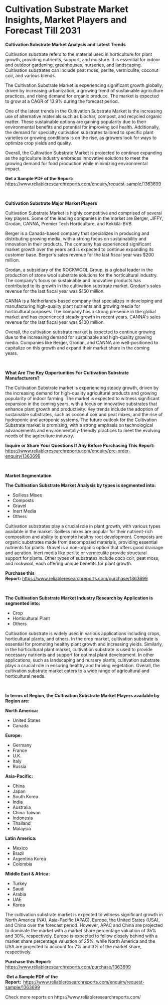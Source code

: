 <p><h1>Cultivation Substrate Market Insights, Market Players and Forecast Till 2031</h1></p><p><strong>Cultivation Substrate Market Analysis and Latest Trends</strong></p>
<p><p>Cultivation substrate refers to the material used in horticulture for plant growth, providing nutrients, support, and moisture. It is essential for indoor and outdoor gardening, greenhouses, nurseries, and landscaping. Cultivation substrates can include peat moss, perlite, vermiculite, coconut coir, and various blends.</p><p>The Cultivation Substrate Market is experiencing significant growth globally, driven by increasing urbanization, a growing trend of sustainable agriculture practices, and rising demand for organic produce. The market is expected to grow at a CAGR of 13.9% during the forecast period.</p><p>One of the latest trends in the Cultivation Substrate Market is the increasing use of alternative materials such as biochar, compost, and recycled organic matter. These sustainable options are gaining popularity due to their environmental benefits and potential for improving soil health. Additionally, the demand for specialty cultivation substrates tailored to specific plant varieties or growing conditions is on the rise, as growers look for ways to optimize crop yields and quality.</p><p>Overall, the Cultivation Substrate Market is projected to continue expanding as the agriculture industry embraces innovative solutions to meet the growing demand for food production while minimizing environmental impact.</p></p>
<p><strong>Get a Sample PDF of the Report:&nbsp;</strong> <a href="https://www.reliableresearchreports.com/enquiry/request-sample/1363699">https://www.reliableresearchreports.com/enquiry/request-sample/1363699</a></p>
<p>&nbsp;</p>
<p><strong>Cultivation Substrate Major Market Players</strong></p>
<p><p>Cultivation Substrate Market is highly competitive and comprised of several key players. Some of the leading companies in the market are Berger, JIFFY, Grodan, CANNA, Premier Tech Horticulture, and Kekkilä-BVB.</p><p>Berger is a Canada-based company that specializes in producing and distributing growing media, with a strong focus on sustainability and innovation in their products. The company has experienced significant market growth over the years and is expected to continue expanding its customer base. Berger's sales revenue for the last fiscal year was $200 million.</p><p>Grodan, a subsidiary of the ROCKWOOL Group, is a global leader in the production of stone wool substrate solutions for the horticultural industry. The company's focus on sustainable and innovative products has contributed to its growth in the cultivation substrate market. Grodan's sales revenue for the last fiscal year was $150 million.</p><p>CANNA is a Netherlands-based company that specializes in developing and manufacturing high-quality plant nutrients and growing media for horticultural purposes. The company has a strong presence in the global market and has experienced steady growth in recent years. CANNA's sales revenue for the last fiscal year was $100 million.</p><p>Overall, the cultivation substrate market is expected to continue growing due to the increasing demand for sustainable and high-quality growing media. Companies like Berger, Grodan, and CANNA are well-positioned to capitalize on this growth and expand their market share in the coming years.</p></p>
<p>&nbsp;</p>
<p><strong>What Are The Key Opportunities For Cultivation Substrate Manufacturers?</strong></p>
<p><p>The Cultivation Substrate market is experiencing steady growth, driven by the increasing demand for high-quality agricultural products and growing popularity of indoor farming. The market is expected to witness significant expansion in the coming years, with a focus on innovative substrates that enhance plant growth and productivity. Key trends include the adoption of sustainable substrates, such as coconut coir and peat mixes, and the rise of hydroponic and aeroponic systems. The future outlook for the Cultivation Substrate market is promising, with a strong emphasis on technological advancements and environmentally-friendly practices to meet the evolving needs of the agriculture industry.</p></p>
<p><strong>Inquire or Share Your Questions If Any Before Purchasing This Report:</strong> <a href="https://www.reliableresearchreports.com/enquiry/pre-order-enquiry/1363699">https://www.reliableresearchreports.com/enquiry/pre-order-enquiry/1363699</a></p>
<p>&nbsp;</p>
<p><strong>Market Segmentation</strong></p>
<p><strong>The Cultivation Substrate Market Analysis by types is segmented into:</strong></p>
<p><ul><li>Soilless Mixes</li><li>Composts</li><li>Gravel</li><li>Inert Media</li><li>Others</li></ul></p>
<p><p>Cultivation substrates play a crucial role in plant growth, with various types available in the market. Soilless mixes are popular for their nutrient-rich composition and ability to promote healthy root development. Composts are organic substrates made from decomposed materials, providing essential nutrients for plants. Gravel is a non-organic option that offers good drainage and aeration. Inert media like perlite or vermiculite provide structural support for plants. Other types of substrates include coco coir, peat moss, and rockwool, each offering unique benefits for plant growth.</p></p>
<p><strong>Purchase this Report:&nbsp;</strong><a href="https://www.reliableresearchreports.com/purchase/1363699">https://www.reliableresearchreports.com/purchase/1363699</a></p>
<p>&nbsp;</p>
<p><strong>The Cultivation Substrate Market Industry Research by Application is segmented into:</strong></p>
<p><ul><li>Crop</li><li>Horticultural Plant</li><li>Others</li></ul></p>
<p><p>Cultivation substrate is widely used in various applications including crops, horticultural plants, and others. In the crop market, cultivation substrate is essential for promoting healthy plant growth and increasing yields. Similarly, in the horticultural plant market, cultivation substrate is used to provide necessary nutrients and support for optimal plant development. In other applications, such as landscaping and nursery plants, cultivation substrate plays a crucial role in ensuring healthy and thriving vegetation. Overall, the cultivation substrate market caters to a wide range of agricultural and horticultural needs.</p></p>
<p>&nbsp;</p>
<p><strong>In terms of Region, the Cultivation Substrate Market Players available by Region are:</strong></p>
<p>
    <p> <strong> North America: </strong>
        <ul>
            <li>United States</li>
            <li>Canada</li>
        </ul>
        </p> 
    <p> <strong> Europe: </strong>
        <ul>
            <li>Germany</li>
            <li>France</li>
            <li>U.K.</li>
            <li>Italy</li>
            <li>Russia</li>
        </ul>
        </p> 
    <p> <strong> Asia-Pacific: </strong>
        <ul>
            <li>China</li>
            <li>Japan</li>
            <li>South Korea</li>
            <li>India</li>
            <li>Australia</li>
            <li>China Taiwan</li>
            <li>Indonesia</li>
            <li>Thailand</li>
            <li>Malaysia</li>
        </ul>
        </p> 
    <p> <strong> Latin America: </strong>
        <ul>
            <li>Mexico</li>
            <li>Brazil</li>
            <li>Argentina Korea</li>
            <li>Colombia</li>
        </ul>
        </p> 
    <p> <strong> Middle East & Africa: </strong>
        <ul>
            <li>Turkey</li>
            <li>Saudi</li>
            <li>Arabia</li>
            <li>UAE</li>
            <li>Korea</li>
        </ul>
    </p>
    </p>
<p><p>The cultivation substrate market is expected to witness significant growth in North America (NA), Asia-Pacific (APAC), Europe, the United States (USA), and China over the forecast period. However, APAC and China are projected to dominate the market with a market share percentage valuation of 35% and 30%, respectively. Europe is expected to follow closely behind with a market share percentage valuation of 25%, while North America and the USA are projected to account for 7% and 3% of the market share, respectively.</p></p>
<p><strong>Purchase this Report: </strong><a href="https://www.reliableresearchreports.com/purchase/1363699">https://www.reliableresearchreports.com/purchase/1363699</a></p>
<p>&nbsp;<strong>Get a Sample PDF of the Report:&nbsp;&nbsp;</strong><a href="https://www.reliableresearchreports.com/enquiry/request-sample/1363699">https://www.reliableresearchreports.com/enquiry/request-sample/1363699</a></p>
<p><strong></strong></p>
<p>Check more reports on https://www.reliableresearchreports.com/</p>